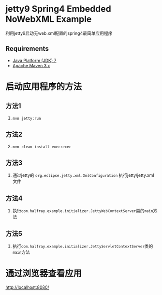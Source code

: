 jetty9 Spring4 Embedded NoWebXML Example
==============================
利用jetty9启动无web.xml配置的spring4最简单应用程序

Requirements
------------
* [Java Platform (JDK) 7](http://www.oracle.com/technetwork/java/javase/downloads/index.html)
* [Apache Maven 3.x](http://maven.apache.org/)

# 启动应用程序的方法
方法1
-----------
1. `mvn jetty:run`

方法2
-----------
2.  `mvn clean install exec:exec`

方法3
-----------
1. 通过jetty的 `org.eclipse.jetty.xml.XmlConfiguration` 执行jetty/jetty.xml文件

方法4
-----------
1. 执行`com.halfray.example.initializer.JettyWebContextServer`类的`main`方法

方法5
-----------
1. 执行`com.halfray.example.initializer.JettyServletContextServer`类的`main`方法

# 通过浏览器查看应用
[http://localhost:8080/](http://localhost:8080/)
